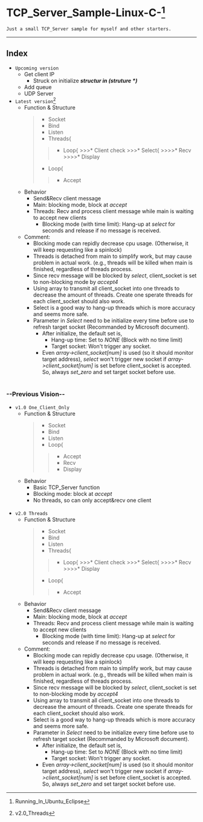 # **TCP_Server_Sample-Linux-C-[^1]**
    Just a small TCP_Server sample for myself and other starters. 
---
## **Index**
* `Upcoming version`<br>
    * Get client IP
      * Struck on initialize ***structur in (struture \*)***
    * Add queue
    * UDP Server
* `Latest version`[^2]<br>
    * Function & Structure
      >* Socket
      >* Bind
      >* Listen
      >* Threads{
        >>* Loop{
          >>>* Client check
          >>>* Select{
            >>>>* Recv
            >>>>* Display
      >* Loop{
        >>* Accept
    * Behavior
      * Send&Recv client message
      * Main: blocking mode, block at *accept*
      * Threads: Recv and process client message while main is waiting to accept new clients
        * Blocking mode (with time limit): Hang-up at *select* for seconds and release if no message is received.
    * Comment:
      * Blocking mode can repidly decrease cpu usage. (Otherwise, it will keep requesting like a spinlock)
      * Threads is detached from main to simplify work, but may cause problem in actual work. (e.g., threads will be killed when main is finished, regardless of threads process.
      * Since recv message will be blocked by *select*, client_socket is set to non-blocking mode by *accept4*
      * Using array to transmit all client_socket into one threads to decrease the amount of threads. Create one sperate threads for each client_socket should also work.
      * Select is a good way to hang-up threads which is more accuracy and seems more safe.
      * Parameter in *Select* need to be initialize every time before use to refresh target socket (Recommanded by Microsoft document). 
        * After initialize, the default set is,
          * Hang-up time: Set to *NONE* (Block with no time limit)
          * Target socket: Won't trigger any socket.
        * Even *array->client_socket[num]* is used (so it should monitor target address), *select* won't trigger new socket if *array->client_socket[num]* is set before client_socket is accepted. So, always *set_zero* and set target socket before use.
<br><br>

### **--Previous Vision--**

* `v1.0 One_Client_Only`
    * Function & Structure
      >* Socket
      >* Bind
      >* Listen
      >* Loop{
        >>* Accept
        >>* Recv
        >>* Display
    * Behavior
      * Basic TCP_Server function
      * Blocking mode: block at *accept*
      * No threads, so can only accept&recv one client 
<br><br>
* `v2.0 Threads`
    * Function & Structure
      >* Socket
      >* Bind
      >* Listen
      >* Threads{
        >>* Loop{
          >>>* Client check
          >>>* Select{
            >>>>* Recv
            >>>>* Display
      >* Loop{
        >>* Accept
    * Behavior
      * Send&Recv client message
      * Main: blocking mode, block at *accept*
      * Threads: Recv and process client message while main is waiting to accept new clients
        * Blocking mode (with time limit): Hang-up at *select* for seconds and release if no message is received.
    * Comment:
      * Blocking mode can repidly decrease cpu usage. (Otherwise, it will keep requesting like a spinlock)
      * Threads is detached from main to simplify work, but may cause problem in actual work. (e.g., threads will be killed when main is finished, regardless of threads process.
      * Since recv message will be blocked by *select*, client_socket is set to non-blocking mode by *accept4*
      * Using array to transmit all client_socket into one threads to decrease the amount of threads. Create one sperate threads for each client_socket should also work.
      * Select is a good way to hang-up threads which is more accuracy and seems more safe.
      * Parameter in *Select* need to be initialize every time before use to refresh target socket (Recommanded by Microsoft document). 
        * After initialize, the default set is,
          * Hang-up time: Set to *NONE* (Block with no time limit)
          * Target socket: Won't trigger any socket.
        * Even *array->client_socket[num]* is used (so it should monitor target address), *select* won't trigger new socket if *array->client_socket[num]* is set before client_socket is accepted. So, always *set_zero* and set target socket before use.




[^1]:Running_In_Ubuntu_Eclipse
[^2]:v2.0_Threads